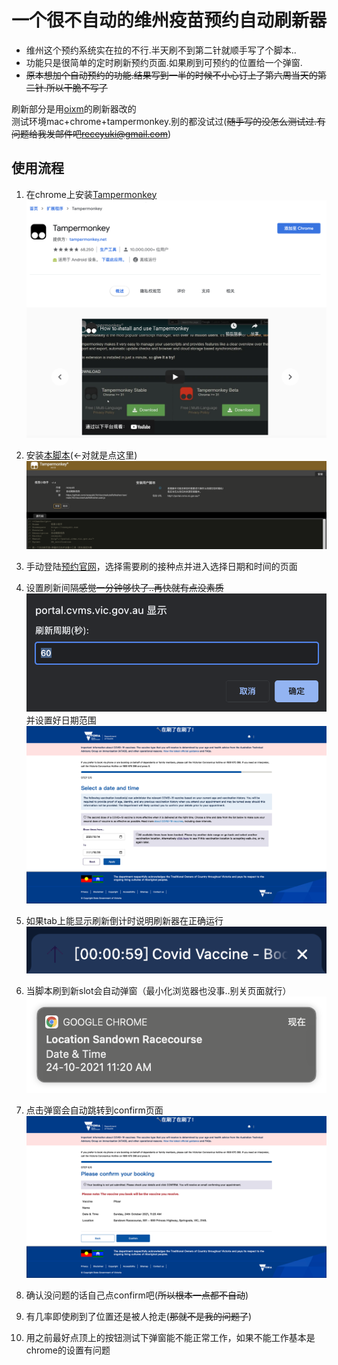 # 一个很不自动的维州疫苗预约自动刷新器
* 维州这个预约系统实在拉的不行.半天刷不到第二针就顺手写了个脚本..  
* 功能只是很简单的定时刷新预约页面.如果刷到可预约的位置给一个弹窗.
* ~~原本想加个自动预约的功能.结果写到一半的时候不小心订上了第六周当天的第二针.所以干脆不写了~~


刷新部分是用[oixm](https://greasyfork.org/en/scripts/39506-%E8%87%AA%E5%8A%A8%E5%88%B7%E6%96%B0%E9%A1%B5%E9%9D%A2/code)的刷新器改的  
测试环境mac+chrome+tampermonkey.别的都没试过(~~随手写的没怎么测试过.有问题给我发邮件吧<receyuki@gmail.com>~~)
## 使用流程
1. 在chrome上安装[Tampermonkey](https://chrome.google.com/webstore/detail/tampermonkey/dhdgffkkebhmkfjojejmpbldmpobfkfo)![tampermonkey](assets/tampermonkey-1.png)

2. 安装[本脚本](https://github.com/receyuki/VicVaccineAutoRefresher/raw/main/VicVaccineAutoRefresher.user.js)(←对就是点这里)![tampermonkey](assets/tampermonkey.png)
3. 手动登陆[预约官网](https://portal.cvms.vic.gov.au/)，选择需要刷的接种点并进入选择日期和时间的页面
4. 设置刷新间隔~~感觉一分钟够快了..再快就有点没素质~~![interval](assets/interval.png)并设置好日期范围![slots](assets/slots.png)
5. 如果tab上能显示刷新倒计时说明刷新器在正确运行![tab](assets/tab.png)
6. 当脚本刷到新slot会自动弹窗（最小化浏览器也没事..别关页面就行）![notification](assets/notification.png)
7. 点击弹窗会自动跳转到confirm页面![conform](assets/conform.png)
8. 确认没问题的话自己点confirm吧(~~所以根本一点都不自动~~)
9. 有几率即使刷到了位置还是被人抢走(~~那就不是我的问题了~~)
10. 用之前最好点顶上的按钮测试下弹窗能不能正常工作，如果不能工作基本是chrome的设置有问题